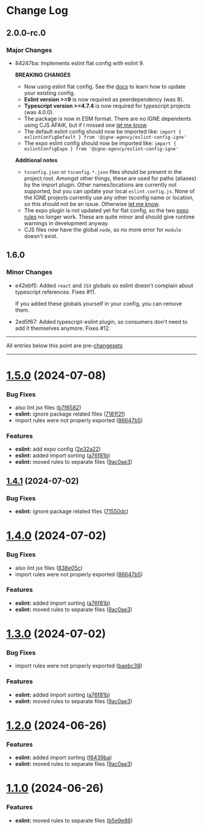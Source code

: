 # Change Log

## 2.0.0-rc.0

### Major Changes

- 84247ba: Implements eslint flat config with eslint 9.

  **BREAKING CHANGES**

  - Now using eslint flat config. See the [docs](./README.md) to learn how to update your existing config.
  - **Eslint version >=9** is now required as peerdependency (was 8).
  - **Typescript version >=4.7.4** is now required for typescript projects (was 4.0.0).
  - The package is now in ESM format. There are no IGNE dependents using CJS AFAIK, but if I missed one [let me know](https://github.com/IGNE-Agency/code-consistency/issues).
  - The default eslint config should now be imported like: `import { eslintConfigDefault } from '@igne-agency/eslint-config-igne'`
  - The expo eslint config should now be imported like: `import { eslintConfigExpo } from '@igne-agency/eslint-config-igne'`

  **Additional notes**

  - `tsconfig.json` or `tsconfig.*.json` files should be present in the project root. Amongst other things, these are used for paths (aliases) by the import plugin. Other names/locations are currently not supported, but you can update your local `eslint.config.js`.
    None of the IGNE projects currently use any other tsconfig name or location, so this should not be an issue. Otherwise [let me know](https://github.com/IGNE-Agency/code-consistency/issues).
  - The expo plugin is not updated yet for flat config, so the two [expo rules](https://github.com/expo/expo/tree/main/packages/eslint-plugin-expo/docs/rules) no longer work.
    These are quite minor and should give runtime warnings in development anyway.
  - CJS files now have the global `node`, so no more error for `module` doesn't exist.

## 1.6.0

### Minor Changes

- e42ebf5: Added `react` and `JSX` globals so eslint doesn't complain about typescript references. Fixes #11.

  If you added these globals yourself in your config, you can remove them.

- 2ed5f67: Added typescript-eslint plugin, so consumers don't need to add it themselves anymore. Fixes #12.

---

All entries below this point are pre-[changesets](https://github.com/changesets/changesets)

---

# [1.5.0](https://github.com/IGNE-Agency/code-consistency/compare/@igne-agency/eslint-config-igne@1.0.0...@igne-agency/eslint-config-igne@1.5.0) (2024-07-08)

### Bug Fixes

- also lint jsx files ([b7f6582](https://github.com/IGNE-Agency/code-consistency/commit/b7f658209b76189b8ce84c4dddce9f14c436d005))
- **eslint:** ignore package related files ([7181f2f](https://github.com/IGNE-Agency/code-consistency/commit/7181f2f63a04862be1cc012cb686947205dfb428))
- import rules were not properly exported ([86647b5](https://github.com/IGNE-Agency/code-consistency/commit/86647b5ae22f013036549ae02aabeeb2b48f797b))

### Features

- **eslint:** add expo config ([2e32a22](https://github.com/IGNE-Agency/code-consistency/commit/2e32a22e3f0a1e1bc7abd3c503d567562258a5b9))
- **eslint:** added import sorting ([a76f81b](https://github.com/IGNE-Agency/code-consistency/commit/a76f81b12f16d5a1712557a6958f5a0905d45e80))
- **eslint:** moved rules to separate files ([9ac0ae3](https://github.com/IGNE-Agency/code-consistency/commit/9ac0ae304b5c59f6ed5279632f6f8cd8333d8eaa))

## [1.4.1](https://github.com/IGNE-Agency/code-consistency/compare/@igne-agency/eslint-config-igne@1.4.0...@igne-agency/eslint-config-igne@1.4.1) (2024-07-02)

### Bug Fixes

- **eslint:** ignore package related files ([71550dc](https://github.com/IGNE-Agency/code-consistency/commit/71550dcb19fa7f1cea2cd4f87bde619c6097461f))

# [1.4.0](https://github.com/IGNE-Agency/code-consistency/compare/@igne-agency/eslint-config-igne@1.0.0...@igne-agency/eslint-config-igne@1.4.0) (2024-07-02)

### Bug Fixes

- also lint jsx files ([838e05c](https://github.com/IGNE-Agency/code-consistency/commit/838e05c17a77d703584e25af4fca4d7050e4d63d))
- import rules were not properly exported ([86647b5](https://github.com/IGNE-Agency/code-consistency/commit/86647b5ae22f013036549ae02aabeeb2b48f797b))

### Features

- **eslint:** added import sorting ([a76f81b](https://github.com/IGNE-Agency/code-consistency/commit/a76f81b12f16d5a1712557a6958f5a0905d45e80))
- **eslint:** moved rules to separate files ([9ac0ae3](https://github.com/IGNE-Agency/code-consistency/commit/9ac0ae304b5c59f6ed5279632f6f8cd8333d8eaa))

# [1.3.0](https://github.com/IGNE-Agency/code-consistency/compare/@igne-agency/eslint-config-igne@1.0.0...@igne-agency/eslint-config-igne@1.3.0) (2024-07-02)

### Bug Fixes

- import rules were not properly exported ([baebc38](https://github.com/IGNE-Agency/code-consistency/commit/baebc385d7a17e65949cccd990b2e19d8507abec))

### Features

- **eslint:** added import sorting ([a76f81b](https://github.com/IGNE-Agency/code-consistency/commit/a76f81b12f16d5a1712557a6958f5a0905d45e80))
- **eslint:** moved rules to separate files ([9ac0ae3](https://github.com/IGNE-Agency/code-consistency/commit/9ac0ae304b5c59f6ed5279632f6f8cd8333d8eaa))

# [1.2.0](https://github.com/IGNE-Agency/code-consistency/compare/@igne-agency/eslint-config-igne@1.0.0...@igne-agency/eslint-config-igne@1.2.0) (2024-06-26)

### Features

- **eslint:** added import sorting ([f6439ba](https://github.com/IGNE-Agency/code-consistency/commit/f6439badd2fc33c0d3e92f16573f37804c8d4597))
- **eslint:** moved rules to separate files ([9ac0ae3](https://github.com/IGNE-Agency/code-consistency/commit/9ac0ae304b5c59f6ed5279632f6f8cd8333d8eaa))

# [1.1.0](https://github.com/IGNE-Agency/code-consistency/compare/@igne-agency/eslint-config-igne@1.0.0...@igne-agency/eslint-config-igne@1.1.0) (2024-06-26)

### Features

- **eslint:** moved rules to separate files ([b5e9e86](https://github.com/IGNE-Agency/code-consistency/commit/b5e9e862c3d324c2978ea19aeac3e09a423a6365))
